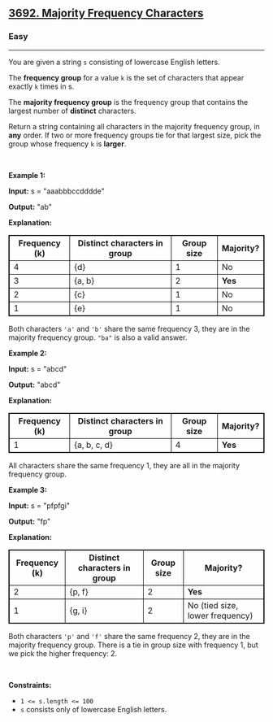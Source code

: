 <h2><a href="https://leetcode.com/problems/majority-frequency-characters">3692. Majority Frequency Characters</a></h2><h3>Easy</h3><hr><p>You are given a string <code>s</code> consisting of lowercase English letters.</p>

<p>The <strong>frequency group</strong> for a value <code>k</code> is the set of characters that appear exactly <code>k</code> times in s.</p>

<p>The <strong>majority frequency group</strong> is the frequency group that contains the largest number of <strong>distinct</strong> characters.</p>

<p>Return a string containing all characters in the majority frequency group, in <strong>any</strong> order. If two or more frequency groups tie for that largest size, pick the group whose frequency <code>k</code> is <strong>larger</strong>.</p>

<p>&nbsp;</p>
<p><strong class="example">Example 1:</strong></p>

<div class="example-block">
<p><strong>Input:</strong> <span class="example-io">s = &quot;aaabbbccdddde&quot;</span></p>

<p><strong>Output:</strong> <span class="example-io">&quot;ab&quot;</span></p>

<p><strong>Explanation:</strong></p>

<table style="border: 1px solid black;">
	<thead>
		<tr>
			<th style="border: 1px solid black;">Frequency (k)</th>
			<th style="border: 1px solid black;">Distinct characters in group</th>
			<th style="border: 1px solid black;">Group size</th>
			<th style="border: 1px solid black;">Majority?</th>
		</tr>
	</thead>
	<tbody>
		<tr>
			<td style="border: 1px solid black;">4</td>
			<td style="border: 1px solid black;">{d}</td>
			<td style="border: 1px solid black;">1</td>
			<td style="border: 1px solid black;">No</td>
		</tr>
		<tr>
			<td style="border: 1px solid black;">3</td>
			<td style="border: 1px solid black;">{a, b}</td>
			<td style="border: 1px solid black;">2</td>
			<td style="border: 1px solid black;"><strong>Yes</strong></td>
		</tr>
		<tr>
			<td style="border: 1px solid black;">2</td>
			<td style="border: 1px solid black;">{c}</td>
			<td style="border: 1px solid black;">1</td>
			<td style="border: 1px solid black;">No</td>
		</tr>
		<tr>
			<td style="border: 1px solid black;">1</td>
			<td style="border: 1px solid black;">{e}</td>
			<td style="border: 1px solid black;">1</td>
			<td style="border: 1px solid black;">No</td>
		</tr>
	</tbody>
</table>

<p>Both characters <code>&#39;a&#39;</code> and <code>&#39;b&#39;</code> share the same frequency 3, they are in the majority frequency group. <code>&quot;ba&quot;</code> is also a valid answer.</p>
</div>

<p><strong class="example">Example 2:</strong></p>

<div class="example-block">
<p><strong>Input:</strong> <span class="example-io">s = &quot;abcd&quot;</span></p>

<p><strong>Output:</strong> <span class="example-io">&quot;abcd&quot;</span></p>

<p><strong>Explanation:</strong></p>

<table style="border: 1px solid black;">
	<thead>
		<tr>
			<th style="border: 1px solid black;">Frequency (k)</th>
			<th style="border: 1px solid black;">Distinct characters in group</th>
			<th style="border: 1px solid black;">Group size</th>
			<th style="border: 1px solid black;">Majority?</th>
		</tr>
	</thead>
	<tbody>
		<tr>
			<td style="border: 1px solid black;">1</td>
			<td style="border: 1px solid black;">{a, b, c, d}</td>
			<td style="border: 1px solid black;">4</td>
			<td style="border: 1px solid black;"><strong>Yes</strong></td>
		</tr>
	</tbody>
</table>

<p>All characters share the same frequency 1, they are all in the majority frequency group.</p>
</div>

<p><strong class="example">Example 3:</strong></p>

<div class="example-block">
<p><strong>Input:</strong> <span class="example-io">s = &quot;pfpfgi&quot;</span></p>

<p><strong>Output:</strong> <span class="example-io">&quot;fp&quot;</span></p>

<p><strong>Explanation:</strong></p>

<table style="border: 1px solid black;">
	<thead>
		<tr>
			<th style="border: 1px solid black;">Frequency (k)</th>
			<th style="border: 1px solid black;">Distinct characters in group</th>
			<th style="border: 1px solid black;">Group size</th>
			<th style="border: 1px solid black;">Majority?</th>
		</tr>
	</thead>
	<tbody>
		<tr>
			<td style="border: 1px solid black;">2</td>
			<td style="border: 1px solid black;">{p, f}</td>
			<td style="border: 1px solid black;">2</td>
			<td style="border: 1px solid black;"><strong>Yes</strong></td>
		</tr>
		<tr>
			<td style="border: 1px solid black;">1</td>
			<td style="border: 1px solid black;">{g, i}</td>
			<td style="border: 1px solid black;">2</td>
			<td style="border: 1px solid black;">No (tied size, lower frequency)</td>
		</tr>
	</tbody>
</table>

<p>Both characters <code>&#39;p&#39;</code> and <code>&#39;f&#39;</code> share the same frequency 2, they are in the majority frequency group. There is a tie in group size with frequency 1, but we pick the higher frequency: 2.</p>
</div>

<p>&nbsp;</p>
<p><strong>Constraints:</strong></p>

<ul>
	<li><code>1 &lt;= s.length &lt;= 100</code></li>
	<li><code>s</code> consists only of lowercase English letters.</li>
</ul>
